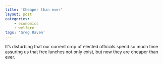 ```yaml
---
title: 'Cheaper than ever'
layout: post
categories:
    - economics
    - welfare
tags: 'Greg Raven'
---
```


It’s disturbing that our current crop of elected officials spend so much time assuring us that free lunches not only exist, but now they are cheaper than ever.
